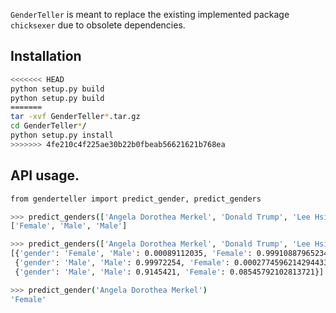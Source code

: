 `GenderTeller` is meant to replace the existing implemented package `chicksexer` due to obsolete dependencies.

## Installation

```bash
<<<<<<< HEAD
python setup.py build
python setup.py build
=======
tar -xvf GenderTeller*.tar.gz
cd GenderTeller*/
python setup.py install
>>>>>>> 4fe210c4f225ae30b22b0fbeab56621621b768ea
```

## API usage.
```bash
from genderteller import predict_gender, predict_genders

>>> predict_genders(['Angela Dorothea Merkel', 'Donald Trump', 'Lee Hsien Loong'])
['Female', 'Male', 'Male']

>>> predict_genders(['Angela Dorothea Merkel', 'Donald Trump', 'Lee Hsien Loong'], return_prob=True)
[{'gender': 'Female', 'Male': 0.00089112035, 'Female': 0.99910887965234},
 {'gender': 'Male', 'Male': 0.99972254, 'Female': 0.00027745962142944336},
 {'gender': 'Male', 'Male': 0.9145421, 'Female': 0.08545792102813721}]

>>> predict_gender('Angela Dorothea Merkel')
'Female'

```